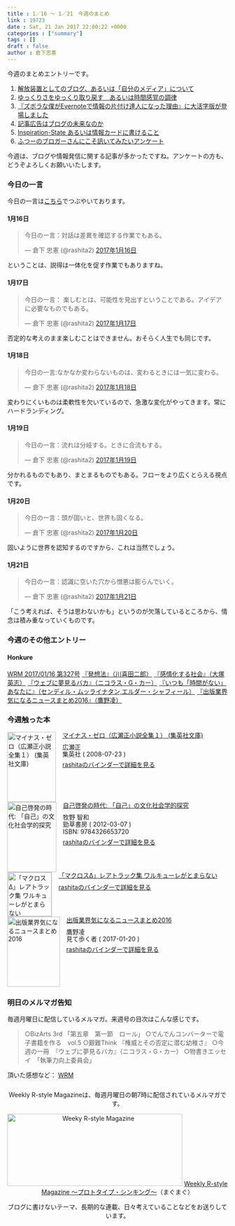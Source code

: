 ```yaml
---
title : 1／16 〜 1／21　今週のまとめ
link : 19723
date : Sat, 21 Jan 2017 22:00:22 +0000
categories : ["summary"]
tags : []
draft : false
author : 倉下忠憲
---
```


今週のまとめエントリーです。
 
<ol>
<li><a href="https://rashita.net/blog/?p=19680">解放装置としてのブログ、あるいは「自分のメディア」について</a></li>
<li><a href="https://rashita.net/blog/?p=19684">ゆっくりさをゆっくり取り戻す　あるいは時間感覚の調律</a></li>
<li><a href="https://rashita.net/blog/?p=19688">『ズボラな僕がEvernoteで情報の片付け達人になった理由』に大活字版が登場しました</a></li>
<li><a href="https://rashita.net/blog/?p=19692">記事広告はブログの未来なのか</a></li>
<li><a href="https://rashita.net/blog/?p=19697">Inspiration-State あるいは情報カードに書けること</a></li>
<li><a href="https://rashita.net/blog/?p=19707">ふつーのブロガーさんにこそ訊いてみたいアンケート</a></li>
</ol>

今週は、ブログや情報発信に関する記事が多かったですね。アンケートの方も、どうぞよろしくお願いいたします。

<h3>今日の一言</h3>

今日の一言は<a href="http://twitter.com/rashita2 ">こちら</a>でつぶやいております。

<h4>1月16日</h4>

<blockquote class="twitter-tweet" data-lang="ja"><p lang="ja" dir="ltr">今日の一言：対話は差異を確認する作業でもある。</p>&mdash; 倉下 忠憲 (@rashita2) <a href="https://twitter.com/rashita2/status/820932114057043968">2017年1月16日</a></blockquote>
<script async src="//platform.twitter.com/widgets.js" charset="utf-8"></script>

ということは、説得は一体化を促す作業でもありますね。

<h4>1月17日</h4>

<blockquote class="twitter-tweet" data-lang="ja"><p lang="ja" dir="ltr">今日の一言： 楽しむとは、可能性を見出すということである。アイデアに必要なものでもある。</p>&mdash; 倉下 忠憲 (@rashita2) <a href="https://twitter.com/rashita2/status/821235759210319872">2017年1月17日</a></blockquote>
<script async src="//platform.twitter.com/widgets.js" charset="utf-8"></script>

否定的な考えのまま楽しむことはできません。おそらく人生でも同じです。

<h4>1月18日</h4>

<blockquote class="twitter-tweet" data-lang="ja"><p lang="ja" dir="ltr">今日の一言:なかなか変わらないものは、変わるときには一気に変わる。</p>&mdash; 倉下 忠憲 (@rashita2) <a href="https://twitter.com/rashita2/status/821619132605071360">2017年1月18日</a></blockquote>
<script async src="//platform.twitter.com/widgets.js" charset="utf-8"></script>

変わりにくいものは柔軟性を欠いているので、急激な変化がやってきます。常にハードランディング。

<h4>1月19日</h4>

<blockquote class="twitter-tweet" data-lang="ja"><p lang="ja" dir="ltr">今日の一言：流れは分岐する。ときに合流もする。</p>&mdash; 倉下 忠憲 (@rashita2) <a href="https://twitter.com/rashita2/status/821965524733018113">2017年1月19日</a></blockquote>
<script async src="//platform.twitter.com/widgets.js" charset="utf-8"></script>

分かれるものでもあり、まとまるものでもある。フローをより広くとらえる視点です。

<h4>1月20日</h4>

<blockquote class="twitter-tweet" data-lang="ja"><p lang="ja" dir="ltr">今日の一言：頭が固いと、世界も固くなる。</p>&mdash; 倉下 忠憲 (@rashita2) <a href="https://twitter.com/rashita2/status/822343114413121536">2017年1月20日</a></blockquote>
<script async src="//platform.twitter.com/widgets.js" charset="utf-8"></script>

固いように世界を認知するのですから、これは当然でしょう。

<h4>1月21日</h4>

<blockquote class="twitter-tweet" data-lang="ja"><p lang="ja" dir="ltr">今日の一言：認識に空いた穴から憎悪は膨らんでいく。</p>&mdash; 倉下 忠憲 (@rashita2) <a href="https://twitter.com/rashita2/status/822634867678674950">2017年1月21日</a></blockquote>
<script async src="//platform.twitter.com/widgets.js" charset="utf-8"></script>

「こう考えれば、そうは思わないかも」というのが欠落しているところから、情念は積み重なっていくものです。

<h3>今週のその他エントリー</h3>

<H4>Honkure</H4>

<a href="http://honkure.net/rbook/archives/1556">WRM 2017/01/16 第327号</a>
<a href="http://honkure.net/rbook/archives/1558">『発想法』（川喜田二郎）</a>
<a href="http://honkure.net/rbook/archives/1563">『感情化する社会』（大塚英志）</a>
<a href="http://honkure.net/rbook/archives/1571">『ウェブに夢見るバカ』（ニコラス・G・カー）</a>
<a href="http://honkure.net/rbook/archives/1576">『いつも「時間がない」あなたに』（センディル・ムッライナタン,エルダー・シャフィール）</a>
<a href="http://honkure.net/rbook/archives/1581">『出版業界気になるニュースまとめ2016』（鷹野凌）</a>

<H3>今週触った本</H3>

<div class="mm-middle" style="margin-bottom:0px;"><div class="mm-image" style="float:left;"><a href="http://www.amazon.co.jp/exec/obidos/ASIN/B01MDR4SNJ/rashita1000-22 /ref=nosim" target="_blank"><img src="https://images-fe.ssl-images-amazon.com/images/I/41HZrsyyhuL._SL160_.jpg" alt="マイナス・ゼロ（広瀬正小説全集１） (集英社文庫)" title="マイナス・ゼロ（広瀬正小説全集１） (集英社文庫)" width="111" height="160" border="0" /></a></div><div class="mm-content" style="float:left;margin-left:15px;line-height:120%"><div class="mm-title" style="line-height:120%"><a href="http://www.amazon.co.jp/exec/obidos/ASIN/B01MDR4SNJ/rashita1000-22 /ref=nosim" target="_blank">マイナス・ゼロ（広瀬正小説全集１） (集英社文庫)</a></div><div class="mm-detail" style="margin-top:10px;">広瀬正<br />集英社 ( 2008-07-23 )<br /><div style="margin:7px 0px"><a href="http://mediamarker.net/u/rashita/?asin=B01MDR4SNJ" target="_blank">rashitaのバインダーで詳細を見る</a></div></div></div><div style="clear:left"></div></div>

<div class="mm-middle" style="margin-bottom:0px;"><div class="mm-image" style="float:left;"><a href="http://www.amazon.co.jp/exec/obidos/ASIN/4326653728/rashita1000-22 /ref=nosim" target="_blank"><img src="https://images-fe.ssl-images-amazon.com/images/I/41-ZguV5oYL._SL160_.jpg" alt="自己啓発の時代: 「自己」の文化社会学的探究" title="自己啓発の時代: 「自己」の文化社会学的探究" width="112" height="160" border="0" /></a></div><div class="mm-content" style="float:left;margin-left:15px;line-height:120%"><div class="mm-title" style="line-height:120%"><a href="http://www.amazon.co.jp/exec/obidos/ASIN/4326653728/rashita1000-22 /ref=nosim" target="_blank">自己啓発の時代: 「自己」の文化社会学的探究</a></div><div class="mm-detail" style="margin-top:10px;">牧野 智和<br />勁草書房 ( 2012-03-07 )<br />ISBN: 9784326653720<br /><div style="margin:7px 0px"><a href="http://mediamarker.net/u/rashita/?asin=4326653728" target="_blank">rashitaのバインダーで詳細を見る</a></div></div></div><div style="clear:left"></div></div>

<div class="mm-middle" style="margin-bottom:0px;"><div class="mm-image" style="float:left;"><a href="https://itunes.apple.com/jp/album/makurosud-reatorakku-ji-warukyuregatomaranai/id1190016120" target="_blank"><img src="http://is4.mzstatic.com/image/thumb/Music111/v4/f2/33/8a/f2338aab-4e98-a453-504c-b9dd443ba968/source/100x100bb.jpg" alt="「マクロスΔ」レアトラック集 ワルキューレがとまらない" title="「マクロスΔ」レアトラック集 ワルキューレがとまらない" width="100" height="100" style="border:1px solid #CCCCCC;" /></a>
</div><div class="mm-content" style="float:left;margin-left:15px;line-height:120%"><div class="mm-title" style="line-height:120%"><a href="https://itunes.apple.com/jp/album/makurosud-reatorakku-ji-warukyuregatomaranai/id1190016120" target="_blank">「マクロスΔ」レアトラック集 ワルキューレがとまらない</a></div><div class="mm-detail" style="margin-top:10px;"><div style="margin:7px 0px"><a href="http://mediamarker.net/u/rashita/?url=https%3A%2F%2Fitunes.apple.com%2Fjp%2Falbum%2Fmakurosud-reatorakku-ji-warukyuregatomaranai%2Fid1190016120" target="_blank">rashitaのバインダーで詳細を見る</a></div></div></div><div style="clear:left"></div></div>

<div class="mm-middle" style="margin-bottom:0px;"><div class="mm-image" style="float:left;"><a href="http://www.amazon.co.jp/exec/obidos/ASIN/B01N32RLMP/rashita1000-22 /ref=nosim" target="_blank"><img src="https://images-fe.ssl-images-amazon.com/images/I/510BR-i038L._SL160_.jpg" alt="出版業界気になるニュースまとめ2016" title="出版業界気になるニュースまとめ2016" width="120" height="160" border="0" /></a></div><div class="mm-content" style="float:left;margin-left:15px;line-height:120%"><div class="mm-title" style="line-height:120%"><a href="http://www.amazon.co.jp/exec/obidos/ASIN/B01N32RLMP/rashita1000-22 /ref=nosim" target="_blank">出版業界気になるニュースまとめ2016</a></div><div class="mm-detail" style="margin-top:10px;">鷹野凌<br />見て歩く者 ( 2017-01-20 )<br /><div style="margin:7px 0px"><a href="http://mediamarker.net/u/rashita/?asin=B01N32RLMP" target="_blank">rashitaのバインダーで詳細を見る</a></div></div></div><div style="clear:left"></div></div>


<h3>明日のメルマガ告知</h3>
毎週月曜日に配信しているメルマガ。来週号の目次はこんな感じです。

<blockquote>
○BizArts 3rd 「第五章　第一節　ロール」
○でんでんコンバーターで電子書籍を作る　vol.5
○艱難Think 『権威とその否定に潜む幼稚さ』
○今週の一冊　『ウェブに夢見るバカ』（ニコラス・G・カー）
○物書きエッセイ　「執筆力向上委員会」
</blockquote>


頂いた感想など：
<a class="twitter-timeline"  href="https://twitter.com/rashita2/timelines/427262290753097729"  data-widget-id="427265271171010561">WRM</a>
    <script>!function(d,s,id){var js,fjs=d.getElementsByTagName(s)[0],p=/^http:/.test(d.location)?'http':'https';if(!d.getElementById(id)){js=d.createElement(s);js.id=id;js.src=p+"://platform.twitter.com/widgets.js";fjs.parentNode.insertBefore(js,fjs);}}(document,"script","twitter-wjs");</script>


<div style="text-align:center;margin-top:25px;">
Weekly R-style Magazineは、毎週月曜日の朝7時に配信されているメルマガです。

<a href="http://www.mag2.com/m/0001185133.html" target="_blank"><img src="https://rashita.net/blog/wp-content/uploads/2010/09/mmbanner.jpg" alt="Weeky R-style Magazine" width="400" height="165" class="alignnone size-full wp-image-12201" /></a>
<a href="http://www.mag2.com/m/0001185133.html" target="_blank">Weekly R-style Magazine ～プロトタイプ・シンキング～</a>（まぐまぐ）

ブログに書けないテーマ、長期的な連載、日々考えていることなどをお送りしています。
</div> 
